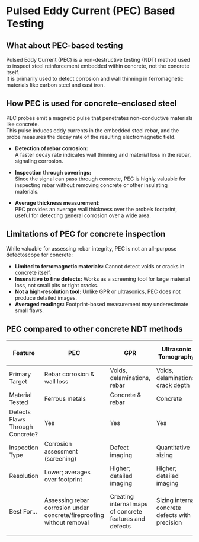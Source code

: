 # Pulsed Eddy Current (PEC) Based Testing

## What about PEC-based testing
Pulsed Eddy Current (PEC) is a non-destructive testing (NDT) method used to inspect steel reinforcement embedded within concrete, not the concrete itself.  
It is primarily used to detect corrosion and wall thinning in ferromagnetic materials like carbon steel and cast iron.  

## How PEC is used for concrete-enclosed steel
PEC probes emit a magnetic pulse that penetrates non-conductive materials like concrete.  
This pulse induces eddy currents in the embedded steel rebar, and the probe measures the decay rate of the resulting electromagnetic field.  

- **Detection of rebar corrosion:**  
  A faster decay rate indicates wall thinning and material loss in the rebar, signaling corrosion.  

- **Inspection through coverings:**  
  Since the signal can pass through concrete, PEC is highly valuable for inspecting rebar without removing concrete or other insulating materials.  

- **Average thickness measurement:**  
  PEC provides an average wall thickness over the probe’s footprint, useful for detecting general corrosion over a wide area.  

## Limitations of PEC for concrete inspection
While valuable for assessing rebar integrity, PEC is not an all-purpose defectoscope for concrete:

- **Limited to ferromagnetic materials:** Cannot detect voids or cracks in concrete itself.  
- **Insensitive to fine defects:** Works as a screening tool for large material loss, not small pits or tight cracks.  
- **Not a high-resolution tool:** Unlike GPR or ultrasonics, PEC does not produce detailed images.  
- **Averaged readings:** Footprint-based measurement may underestimate small flaws.  

## PEC compared to other concrete NDT methods

| Feature                   | PEC | GPR | Ultrasonic Tomography | Half-Cell Corrosion Potential |
|---------------------------|-----|-----|-----------------------|-------------------------------|
| Primary Target            | Rebar corrosion & wall loss | Voids, delaminations, rebar | Voids, delaminations, crack depth | Rebar corrosion activity |
| Material Tested           | Ferrous metals | Concrete & rebar | Concrete | Rebar |
| Detects Flaws Through Concrete? | Yes | Yes | Yes | Yes |
| Inspection Type           | Corrosion assessment (screening) | Defect imaging | Quantitative sizing | Corrosion potential mapping |
| Resolution                | Lower; averages over footprint | Higher; detailed imaging | Higher; detailed imaging | Provides potential differences |
| Best For...               | Assessing rebar corrosion under concrete/fireproofing without removal | Creating internal maps of concrete features and defects | Sizing internal concrete defects with precision | Pinpointing areas with high risk of active rebar corrosion |
